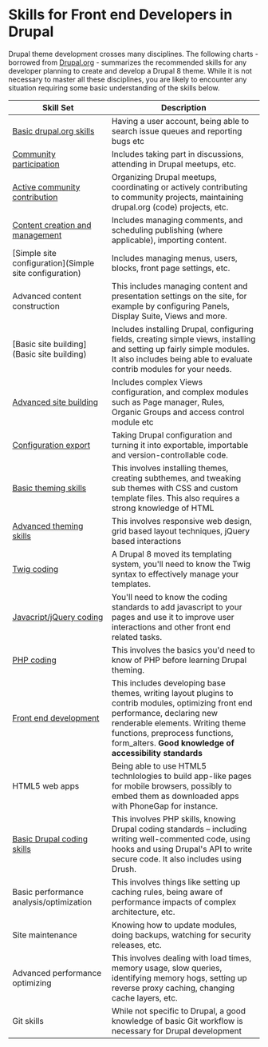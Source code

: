 # Skills for Front end Developers in Drupal

Drupal theme development crosses many disciplines. The following charts - borrowed from [Drupal.org](https://groups.drupal.org/node/172434) - summarizes the recommended skills for any developer planning to create and develop a Drupal 8 theme. While it is not necessary to master all these disciplines, you are likely to encounter any situation requiring some basic understanding of the skills below.

| Skill Set | Description |
| -- | -- |
| [Basic drupal.org skills](https://groups.drupal.org/node/189299) | Having a user account, being able to search issue queues and reporting bugs etc |
| [Community participation](https://groups.drupal.org/node/189304) | Includes taking part in discussions, attending in Drupal meetups, etc. |
| [Active community contribution](https://groups.drupal.org/node/189334) | Organizing Drupal meetups, coordinating or actively contributing to community projects, maintaining drupal.org (code) projects, etc. |
| [Content creation and management](https://groups.drupal.org/node/186059) |  Includes managing comments, and scheduling publishing (where applicable), importing content. |
| [Simple site configuration](Simple site configuration) | Includes managing menus, users, blocks, front page settings, etc. |
| Advanced content construction | This includes managing content and presentation settings on the site, for example by configuring Panels, Display Suite, Views and more. |
| [Basic site building](Basic site building) | Includes installing Drupal, configuring fields, creating simple views, installing and setting up fairly simple modules. It also includes being able to evaluate contrib modules for your needs. |
| [Advanced site building](https://groups.drupal.org/node/186069) | Includes complex Views configuration, and complex modules such as Page manager, Rules, Organic Groups and access control module etc |
| [Configuration export](https://groups.drupal.org/node/189129) | Taking Drupal configuration and turning it into exportable, importable and version-controllable code. |
| [Basic theming skills](https://groups.drupal.org/node/193043) | This involves installing themes, creating subthemes, and tweaking sub themes with CSS and custom template files. This also requires a strong knowledge of HTML|
| [Advanced theming skills](https://groups.drupal.org/node/193053) | This involves responsive web design, grid based layout techniques, jQuery based interactions |
|[ Twig coding](https://www.drupal.org/theme-guide/8/twig) | A Drupal 8 moved its templating system, you'll need to know the Twig syntax to effectively manage your templates. |
|[ Javacript/jQuery coding](https://www.drupal.org/node/2269515) | You'll need to know the coding standards to add javascript to your pages and use it to improve user interactions and other front end related tasks. |
| [PHP coding](https://groups.drupal.org/node/188934) | This involves the basics you'd need to know of PHP before learning Drupal theming. |
| [Front end development ](https://grosups.drupal.org/node/193058)| This includes developing base themes, writing layout plugins to contrib modules, optimizing front end performance, declaring new renderable elements. Writing theme functions, preprocess functions, form_alters. **Good knowledge of accessibility standards**|
| HTML5 web apps | Being able to use HTML5 technlologies to build app-like pages for mobile browsers, possibly to embed them as downloaded apps with PhoneGap for instance. |
| [Basic Drupal coding skills](https://groups.drupal.org/node/189114) | This involves PHP skills, knowing Drupal coding standards – including writing well-commented code, using hooks and using Drupal's API to write secure code. It also includes using Drush. |
| Basic performance analysis/optimization | This involves things like setting up caching rules, being aware of performance impacts of complex architecture, etc. |
| Site maintenance | Knowing how to update modules, doing backups, watching for security releases, etc. |
| Advanced performance optimizing | This involves dealing with load times, memory usage, slow queries, identifying memory hogs, setting up reverse proxy caching, changing cache layers, etc. |
| Git skills | While not specific to Drupal, a good knowledge of basic Git workflow is necessary for Drupal development |